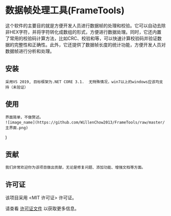 # 数据帧处理工具(FrameTools)
这个软件的主要目的就是方便开发人员进行数据帧的处理和校验。它可以自动去除非HEX字符，并将字符转化成数组的形式，方便进行数据处理。同时，它还内置了常用的校验码计算方法，比如CRC、校验和等，可以快速计算校验码并验证数据的完整性和正确性。此外，它还提供了数据帧长度的统计功能，方便开发人员对数据帧进行分析和处理。

## 安装

    采用VS 2019, 目标框架为.NET CORE 3.1.  无特殊情况，win7以上的windows应该均支持（未验证）

## 使用

    界面简单，不做赘述。
    ![image_name](https://github.com/WillenChow2013/FrameTools/raw/master/主界面.png)
)


## 贡献

    我们非常欢迎你为该项目做出贡献，无论是修复问题、添加功能、增强文档等方面。

## 许可证

该项目采用 <MIT 许可证> 许可证。

请查看 [许可证文件](LICENSE.md) 以获取更多信息。
